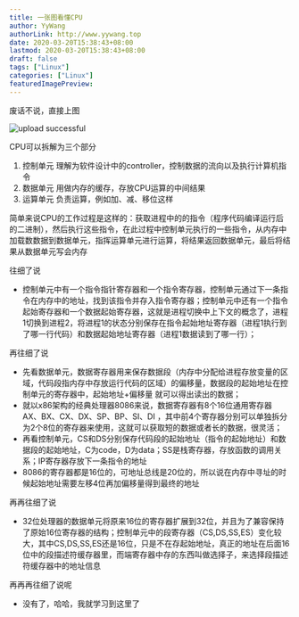 ```yaml
---
title: 一张图看懂CPU
author: YyWang
authorLink: http://www.yywang.top
date: 2020-03-20T15:38:43+08:00
lastmod: 2020-03-20T15:38:43+08:00
draft: false
tags: ["Linux"]
categories: ["Linux"]
featuredImagePreview: 
---
```

废话不说，直接上图

![upload successful](/images/一张图看懂CPU.png)

CPU可以拆解为三个部分

1. 控制单元 理解为软件设计中的controller，控制数据的流向以及执行计算机指令
2. 数据单元 用做内存的缓存，存放CPU运算的中间结果
3. 运算单元 负责运算，例如加、减、移位这样

简单来说CPU的工作过程是这样的：获取进程中的的指令（程序代码编译运行后的二进制），然后执行这些指令，在此过程中控制单元执行的一些指令，从内存中加载数数据到数据单元，指挥运算单元进行运算，将结果返回数据单元，最后将结果从数据单元写会内存

往细了说

* 控制单元中有一个指令指针寄存器和一个指令寄存器，控制单元通过下一条指令在内存中的地址，找到该指令并存入指令寄存器；控制单元中还有一个指令起始寄存器和一个数据起始寄存器，这就是进程切换中上下文的概念了，进程1切换到进程2，将进程1的状态分别保存在指令起始地址寄存器（进程1执行到了哪一行代码）和数据起始地址寄存器（进程1数据读到了哪一行）；

再往细了说

* 先看数据单元，数据寄存器用来保存数据段（内存中分配给进程存放变量的区域，代码段指内存中存放运行代码的区域）的偏移量，数据段的起始地址在控制单元的寄存器中，起始地址+偏移量 就可以得出读出的数据；
* 就以x86架构的经典处理器8086来说，数据寄存器有8个16位通用寄存器 AX、BX、CX、DX、SP、BP、SI、DI ，其中前4个寄存器分别可以单独拆分为2个8位的寄存器来使用，这就可以获取短的数据或者长的数据，很灵活；
* 再看控制单元，CS和DS分别保存代码段的起始地址（指令的起始地址）和数据段的起始地址，C为code，D为data；SS是栈寄存器，存放函数的调用关系；IP寄存器存放下一条指令的地址
* 8086的寄存器都是16位的，可地址总线是20位的，所以说在内存中寻址的时候起始地址需要左移4位再加偏移量得到最终的地址

再再往细了说

* 32位处理器的数据单元将原来16位的寄存器扩展到32位，并且为了兼容保持了原始16位寄存器的结构；控制单元中的段寄存器（CS,DS,SS,ES）变化较大，其中CS,DS,SS,ES还是16位，只是不在存起始地址，真正的地址在后面16位中的段描述符缓存器里，而端寄存器中存的东西叫做选择子，来选择段描述符缓存器中的地址信息

再再再往细了说呢

* 没有了，哈哈，我就学习到这里了
